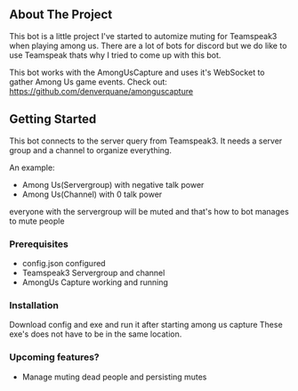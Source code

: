 <!-- ABOUT THE PROJECT -->
## About The Project

This bot is a little project I've started to automize muting for Teamspeak3 when playing among us. There are a lot of bots for discord but we do like to use Teamspeak thats why I tried to come up with this bot.

This bot works with the AmongUsCapture and uses it's WebSocket to gather Among Us game events.
Check out: https://github.com/denverquane/amonguscapture

<!-- GETTING STARTED -->
## Getting Started

This bot connects to the server query from Teamspeak3.
It needs a server group and a channel to organize everything.

An example:

- Among Us(Servergroup) with negative talk power
- Among Us(Channel) with 0 talk power

everyone with the servergroup will be muted and that's how to bot manages to mute people

### Prerequisites

- config.json configured
- Teamspeak3 Servergroup and channel
- AmongUs Capture working and running

### Installation

Download config and exe and run it after starting among us capture
These exe's does not have to be in the same location.

### Upcoming features?

- Manage muting dead people and persisting mutes
